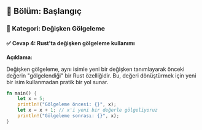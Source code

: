 ## 📘 Bölüm: Başlangıç  
### 🔹 Kategori: Değişken Gölgeleme  
#### ✅ Cevap 4: Rust'ta değişken gölgeleme kullanımı

**Açıklama:**

Değişken gölgeleme, aynı isimle yeni bir değişken tanımlayarak önceki değerin "gölgelendiği" bir Rust özelliğidir. Bu, değeri dönüştürmek için yeni bir isim kullanmadan pratik bir yol sunar.

```rust
fn main() {
    let x = 5;
    println!("Gölgeleme öncesi: {}", x);
    let x = x + 1; // x'i yeni bir değerle gölgeliyoruz
    println!("Gölgeleme sonrası: {}", x);
}
```
